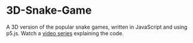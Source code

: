 # 3D-Snake-Game
A 3D version of the popular snake games, written  in JavaScript and using p5.js. Watch
a [video series](https://www.youtube.com/playlist?list=PLBB4Hl2loxIcmqqdFH3TrNfpIZHlyvMMK)
explaining the code.
